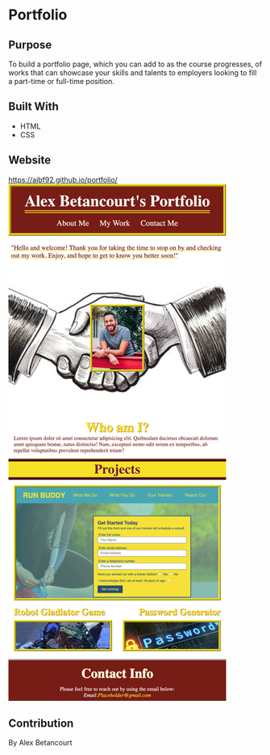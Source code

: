# Portfolio

## Purpose
To build a portfolio page, which you can add to as the course progresses, of works that can showcase your skills and talents to employers looking to fill a part-time or full-time position.

## Built With
* HTML
* CSS

## Website
https://ajbf92.github.io/portfolio/
![ScreenShot](assets/images/portfolio_index.html.png)

## Contribution
By Alex Betancourt

